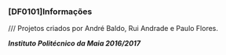 ### [DF0101]Informações
/// Projetos criados por André Baldo, Rui Andrade e Paulo Flores.

**_Instituto Politécnico da Maia 2016/2017_**
